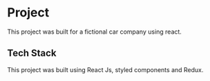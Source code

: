 # Project

This project was built for a fictional car company using react.

## Tech Stack

This project was built using React Js, styled components and Redux.
